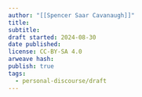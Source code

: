 ```yaml
---
author: "[[Spencer Saar Cavanaugh]]"
title: 
subtitle: 
draft started: 2024-08-30
date published: 
license: CC-BY-SA 4.0
arweave hash: 
publish: true
tags:
  - personal-discourse/draft
---
```


